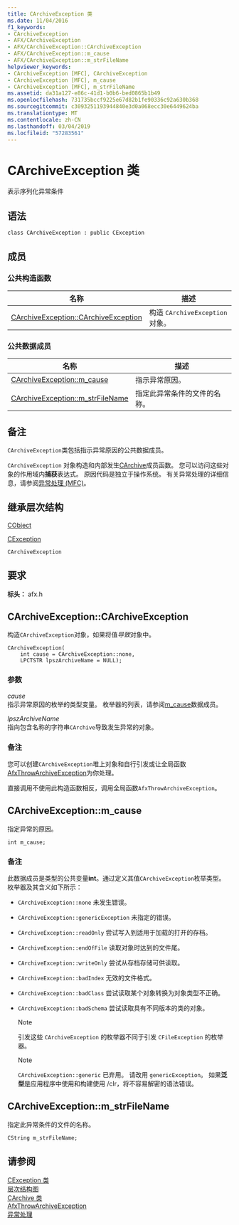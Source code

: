 ```yaml
---
title: CArchiveException 类
ms.date: 11/04/2016
f1_keywords:
- CArchiveException
- AFX/CArchiveException
- AFX/CArchiveException::CArchiveException
- AFX/CArchiveException::m_cause
- AFX/CArchiveException::m_strFileName
helpviewer_keywords:
- CArchiveException [MFC], CArchiveException
- CArchiveException [MFC], m_cause
- CArchiveException [MFC], m_strFileName
ms.assetid: da31a127-e86c-41d1-b0b6-bed0865b1b49
ms.openlocfilehash: 731735bccf9225e67d82b1fe90336c92a630b368
ms.sourcegitcommit: c3093251193944840e3d0a068ecc30e6449624ba
ms.translationtype: MT
ms.contentlocale: zh-CN
ms.lasthandoff: 03/04/2019
ms.locfileid: "57283561"
---
```

# <a name="carchiveexception-class"></a>CArchiveException 类

表示序列化异常条件

## <a name="syntax"></a>语法

```
class CArchiveException : public CException
```

## <a name="members"></a>成员

### <a name="public-constructors"></a>公共构造函数

|名称|描述|
|----------|-----------------|
|[CArchiveException::CArchiveException](#carchiveexception)|构造 `CArchiveException` 对象。|

### <a name="public-data-members"></a>公共数据成员

|名称|描述|
|----------|-----------------|
|[CArchiveException::m_cause](#m_cause)|指示异常原因。|
|[CArchiveException::m_strFileName](#m_strfilename)|指定此异常条件的文件的名称。|

## <a name="remarks"></a>备注

`CArchiveException`类包括指示异常原因的公共数据成员。

`CArchiveException` 对象构造和内部发生[CArchive](../../mfc/reference/carchive-class.md)成员函数。 您可以访问这些对象的作用域内**捕获**表达式。 原因代码是独立于操作系统。 有关异常处理的详细信息，请参阅[异常处理 (MFC)](../../mfc/exception-handling-in-mfc.md)。

## <a name="inheritance-hierarchy"></a>继承层次结构

[CObject](../../mfc/reference/cobject-class.md)

[CException](../../mfc/reference/cexception-class.md)

`CArchiveException`

## <a name="requirements"></a>要求

**标头：** afx.h

##  <a name="carchiveexception"></a>  CArchiveException::CArchiveException

构造`CArchiveException`对象，如果将值*导致*对象中。

```
CArchiveException(
    int cause = CArchiveException::none,
    LPCTSTR lpszArchiveName = NULL);
```

### <a name="parameters"></a>参数

*cause*<br/>
指示异常原因的枚举的类型变量。 枚举器的列表，请参阅[m_cause](#m_cause)数据成员。

*lpszArchiveName*<br/>
指向包含名称的字符串`CArchive`导致发生异常的对象。

### <a name="remarks"></a>备注

您可以创建`CArchiveException`堆上对象和自行引发或让全局函数[AfxThrowArchiveException](../../mfc/reference/exception-processing.md#afxthrowarchiveexception)为你处理。

直接调用不使用此构造函数相反，调用全局函数`AfxThrowArchiveException`。

##  <a name="m_cause"></a>  CArchiveException::m_cause

指定异常的原因。

```
int m_cause;
```

### <a name="remarks"></a>备注

此数据成员是类型的公共变量**int**。通过定义其值`CArchiveException`枚举类型。 枚举器及其含义如下所示：

- `CArchiveException::none` 未发生错误。

- `CArchiveException::genericException` 未指定的错误。

- `CArchiveException::readOnly` 尝试写入到适用于加载的打开的存档。

- `CArchiveException::endOfFile` 读取对象时达到的文件尾。

- `CArchiveException::writeOnly` 尝试从存档存储可供读取。

- `CArchiveException::badIndex` 无效的文件格式。

- `CArchiveException::badClass` 尝试读取某个对象转换为对象类型不正确。

- `CArchiveException::badSchema` 尝试读取具有不同版本的类的对象。

    > [!NOTE]
    >  引发这些 `CArchiveException` 的枚举器不同于引发 `CFileException` 的枚举器。

    > [!NOTE]
    > `CArchiveException::generic` 已弃用。 请改用 `genericException`。 如果**泛型**是应用程序中使用和构建使用 /clr，将不容易解密的语法错误。

##  <a name="m_strfilename"></a>  CArchiveException::m_strFileName

指定此异常条件的文件的名称。

```
CString m_strFileName;
```

## <a name="see-also"></a>请参阅

[CException 类](../../mfc/reference/cexception-class.md)<br/>
[层次结构图](../../mfc/hierarchy-chart.md)<br/>
[CArchive 类](../../mfc/reference/carchive-class.md)<br/>
[AfxThrowArchiveException](../../mfc/reference/exception-processing.md#afxthrowarchiveexception)<br/>
[异常处理](../../mfc/reference/exception-processing.md)
